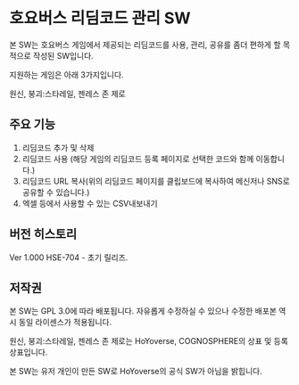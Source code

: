 # 호요버스 리딤코드 관리 SW
본 SW는 호요버스 게임에서 제공되는 리딤코드를 사용, 관리, 공유를 좀더 편하게 할 목적으로 작성된 SW입니다.



지원하는 게임은 아래 3가지입니다.

원신, 붕괴:스타레일, 젠레스 존 제로

## 주요 기능
1. 리딤코드 추가 및 삭제
2. 리딤코드 사용 (해당 게임의 리딤코드 등록 페이지로 선택한 코드와 함께 이동합니다.)
3. 리딤코드 URL 복사(위의 리딤코드 페이지를 클립보드에 복사하여 메신저나 SNS로 공유할 수 있습니다.)
4. 엑셀 등에서 사용할 수 있는 CSV내보내기

## 버전 히스토리
Ver 1.000 HSE-704 - 초기 릴리즈.

## 저작권
본 SW는 GPL 3.0에 따라 배포됩니다. 자유롭게 수정하실 수 있으나 수정한 배포본 역시 동일 라이센스가 적용됩니다.

원신, 붕괴:스타레일, 젠레스 존 제로는 HoYoverse, COGNOSPHERE의 상표 및 등록상표입니다.

본 SW는 유저 개인이 만든 SW로 HoYoverse의 공식 SW가 아님을 밝힙니다. 

